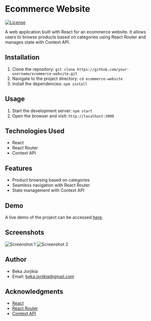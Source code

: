 # Ecommerce Website

[![License](https://img.shields.io/badge/license-MIT-blue.svg)](https://opensource.org/licenses/MIT)

A web application built with React for an ecommerce website. It allows users to browse products based on categories using React Router and manages state with Context API.

## Installation

1. Clone the repository: `git clone https://github.com/your-username/ecommerce-website.git`
2. Navigate to the project directory: `cd ecommerce-website`
3. Install the dependencies: `npm install`

## Usage

1. Start the development server: `npm start`
2. Open the browser and visit: `http://localhost:3000`

## Technologies Used

- React
- React Router
- Context API

## Features

- Product browsing based on categories
- Seamless navigation with React Router
- State management with Context API

## Demo

A live demo of the project can be accessed [here](https://your-demo-link.com).

## Screenshots

![Screenshot 1](screenshots/screenshot1.png)
![Screenshot 2](screenshots/screenshot2.png)




## Author

- Beka Jorjikia
- Email: beka.jorjikia@gmail.com


## Acknowledgments

- [React](https://reactjs.org)
- [React Router](https://reactrouter.com)
- [Context API](https://reactjs.org/docs/context.html)

